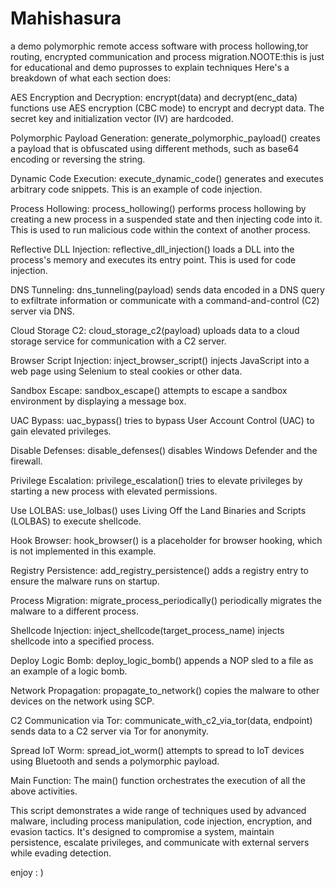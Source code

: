 # Mahishasura
a demo polymorphic remote access software with process hollowing,tor routing, encrypted communication and process migration.NOOTE:this is just for educational and demo puprosses to explain techniques 
Here's a breakdown of what each section does:

AES Encryption and Decryption:
encrypt(data) and decrypt(enc_data) functions use AES encryption (CBC mode) to encrypt and decrypt data. The secret key and initialization vector (IV) are hardcoded.

Polymorphic Payload Generation:
generate_polymorphic_payload() creates a payload that is obfuscated using different methods, such as base64 encoding or reversing the string.

Dynamic Code Execution:
execute_dynamic_code() generates and executes arbitrary code snippets. This is an example of code injection.

Process Hollowing:
process_hollowing() performs process hollowing by creating a new process in a suspended state and then injecting code into it. This is used to run malicious code within the context of another process.

Reflective DLL Injection:
reflective_dll_injection() loads a DLL into the process's memory and executes its entry point. This is used for code injection.

DNS Tunneling:
dns_tunneling(payload) sends data encoded in a DNS query to exfiltrate information or communicate with a command-and-control (C2) server via DNS.

Cloud Storage C2:
cloud_storage_c2(payload) uploads data to a cloud storage service for communication with a C2 server.

Browser Script Injection:
inject_browser_script() injects JavaScript into a web page using Selenium to steal cookies or other data.

Sandbox Escape:
sandbox_escape() attempts to escape a sandbox environment by displaying a message box.

UAC Bypass:
uac_bypass() tries to bypass User Account Control (UAC) to gain elevated privileges.

Disable Defenses:
disable_defenses() disables Windows Defender and the firewall.

Privilege Escalation:
privilege_escalation() tries to elevate privileges by starting a new process with elevated permissions.

Use LOLBAS:
use_lolbas() uses Living Off the Land Binaries and Scripts (LOLBAS) to execute shellcode.

Hook Browser:
hook_browser() is a placeholder for browser hooking, which is not implemented in this example.

Registry Persistence:
add_registry_persistence() adds a registry entry to ensure the malware runs on startup.

Process Migration:
migrate_process_periodically() periodically migrates the malware to a different process.

Shellcode Injection:
inject_shellcode(target_process_name) injects shellcode into a specified process.

Deploy Logic Bomb:
deploy_logic_bomb() appends a NOP sled to a file as an example of a logic bomb.

Network Propagation:
propagate_to_network() copies the malware to other devices on the network using SCP.

C2 Communication via Tor:
communicate_with_c2_via_tor(data, endpoint) sends data to a C2 server via Tor for anonymity.

Spread IoT Worm:
spread_iot_worm() attempts to spread to IoT devices using Bluetooth and sends a polymorphic payload.

Main Function:
The main() function orchestrates the execution of all the above activities.

This script demonstrates a wide range of techniques used by advanced malware, including process manipulation, code injection, encryption, and evasion tactics. It's designed to compromise a system, maintain persistence, escalate privileges, and communicate with external servers while evading detection.

enjoy : )
